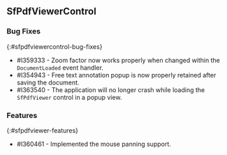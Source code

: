 ## SfPdfViewerControl

### Bug Fixes
{:#sfpdfviewercontrol-bug-fixes}

* \#I359333 - Zoom factor now works properly when changed within the `DocumentLoaded` event handler.
* \#I354943 - Free text annotation popup is now properly retained after saving the document.
* \#I363540 - The application will no longer crash while loading the `SfPdfViewer` control in a popup view.

### Features
{:#sfpdfviewer-features}

* \#I360461 - Implemented the mouse panning support.
